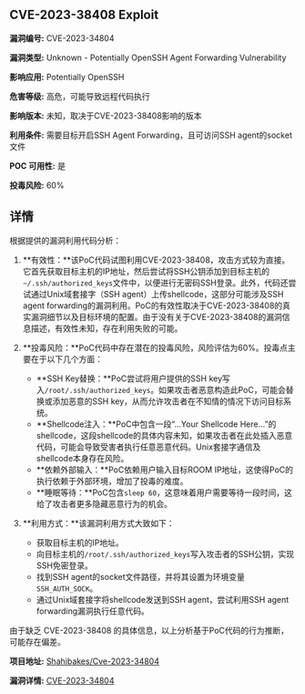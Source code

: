 ## CVE-2023-38408 Exploit

**漏洞编号:** CVE-2023-34804

**漏洞类型:** Unknown - Potentially OpenSSH Agent Forwarding Vulnerability

**影响应用:** Potentially OpenSSH

**危害等级:** 高危，可能导致远程代码执行

**影响版本:** 未知，取决于CVE-2023-38408影响的版本

**利用条件:** 需要目标开启SSH Agent Forwarding，且可访问SSH agent的socket文件

**POC 可用性:** 是

**投毒风险:** 60%

## 详情

根据提供的漏洞利用代码分析：

1.  **有效性：**该PoC代码试图利用CVE-2023-38408，攻击方式较为直接。它首先获取目标主机的IP地址，然后尝试将SSH公钥添加到目标主机的`~/.ssh/authorized_keys`文件中，以便进行无密码SSH登录。此外，代码还尝试通过Unix域套接字（SSH agent）上传shellcode，这部分可能涉及SSH agent forwarding的漏洞利用。PoC的有效性取决于CVE-2023-38408的真实漏洞细节以及目标环境的配置。由于没有关于CVE-2023-38408的漏洞信息描述，有效性未知，存在利用失败的可能。

2.  **投毒风险：**PoC代码中存在潜在的投毒风险，风险评估为60%。投毒点主要在于以下几个方面：
    *   **SSH Key替换：**PoC尝试将用户提供的SSH key写入`/root/.ssh/authorized_keys`。如果攻击者恶意构造此PoC，可能会替换或添加恶意的SSH key，从而允许攻击者在不知情的情况下访问目标系统。
    *   **Shellcode注入：**PoC中包含一段“...Your Shellcode Here...”的shellcode，这段shellcode的具体内容未知，如果攻击者在此处插入恶意代码，可能会导致受害者执行任意恶意代码。Unix套接字通信及shellcode本身存在风险。
    *   **依赖外部输入：**PoC依赖用户输入目标ROOM IP地址，这使得PoC的执行依赖于外部环境，增加了投毒的难度。
    *   **睡眠等待：**PoC包含`sleep 60`，这意味着用户需要等待一段时间，这给了攻击者更多隐藏恶意行为的机会。

3.  **利用方式：**该漏洞利用方式大致如下：
    *   获取目标主机的IP地址。
    *   向目标主机的`/root/.ssh/authorized_keys`写入攻击者的SSH公钥，实现SSH免密登录。
    *   找到SSH agent的socket文件路径，并将其设置为环境变量`SSH_AUTH_SOCK`。
    *   通过Unix域套接字将shellcode发送到SSH agent，尝试利用SSH agent forwarding漏洞执行任意代码。

由于缺乏 CVE-2023-38408 的具体信息，以上分析基于PoC代码的行为推断，可能存在偏差。

**项目地址:** [Shahibakes/Cve-2023-34804](https://github.com/Shahibakes/Cve-2023-34804)

**漏洞详情:** [CVE-2023-34804](https://nvd.nist.gov/vuln/detail/CVE-2023-34804)